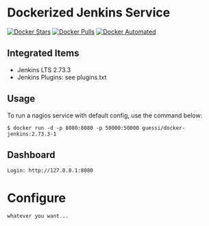# Dockerized Jenkins Service

[![Docker Stars](https://img.shields.io/docker/stars/guessi/docker-jenkins.svg)](https://hub.docker.com/r/guessi/docker-jenkins/)
[![Docker Pulls](https://img.shields.io/docker/pulls/guessi/docker-jenkins.svg)](https://hub.docker.com/r/guessi/docker-jenkins/)
[![Docker Automated](https://img.shields.io/docker/automated/guessi/docker-jenkins.svg)](https://hub.docker.com/r/guessi/docker-jenkins/)


## Integrated Items

* Jenkins LTS 2.73.3
* Jenkins Plugins: see plugins.txt


## Usage

To run a nagios service with default config, use the command below:

    $ docker run -d -p 8080:8080 -p 50000:50000 guessi/docker-jenkins:2.73.3-1


## Dashboard

    Login: http://127.0.0.1:8080


# Configure

    whatever you want...
